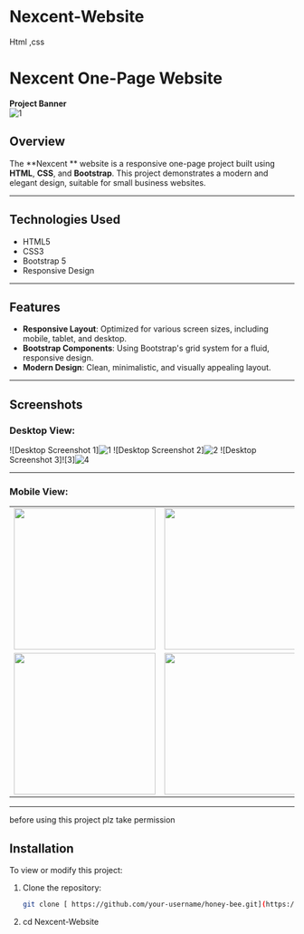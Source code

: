 # Nexcent-Website
Html ,css
# Nexcent  One-Page Website


**Project Banner**  
![1](https://github.com/user-attachments/assets/38a21703-bab3-47d7-bd8b-cfcf5864e826)

## Overview

The **Nexcent ** website is a responsive one-page project built using **HTML**, **CSS**, and **Bootstrap**. This project demonstrates a modern and elegant design, suitable for small business websites.

---

## Technologies Used

- HTML5
- CSS3
- Bootstrap 5
- Responsive Design

---

## Features

- **Responsive Layout**: Optimized for various screen sizes, including mobile, tablet, and desktop.
- **Bootstrap Components**: Using Bootstrap's grid system for a fluid, responsive design.
- **Modern Design**: Clean, minimalistic, and visually appealing layout.

---

## Screenshots

### Desktop View:
![Desktop Screenshot 1]![1](https://github.com/user-attachments/assets/38a21703-bab3-47d7-bd8b-cfcf5864e826) 
![Desktop Screenshot 2]![2](https://github.com/user-attachments/assets/502784d4-aa3a-4c6e-b5d2-402660735f02)
![Desktop Screenshot 3]![3]![4](https://github.com/user-attachments/assets/6419569b-1fe7-4b00-8ea0-d70b47a93ef7)





---

### Mobile View:

<table>
  <tr>
    <td><img src="https://github.com/user-attachments/assets/885f1a66-fea5-4ca4-a68e-6b250ce15d80" width="250px"></td>
    <td><img src="https://github.com/user-attachments/assets/daadf95a-104a-4ccb-9f23-ca69d942497c" width="250px"></td>
  </tr>
  <tr>
    <td><img src="https://github.com/user-attachments/assets/fb79beef-c32f-4501-b7e6-39252e6be5f6" width="250px"></td>
    <td><img src="https://github.com/user-attachments/assets/826cf74e-3b9f-4700-9a4d-44f6a6d113bf" width="250px"></td>
  </tr>
</table>

---
before using this project plz take permission 
## Installation

To view or modify this project:

1. Clone the repository:  
   ```bash
   git clone [ https://github.com/your-username/honey-bee.git](https://github.com/faizanahmad981/Nexcent-Website.git)
2.  cd Nexcent-Website
   
